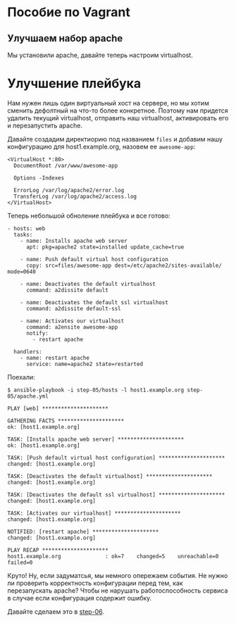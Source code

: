 Пособие по Vagrant
================

Улучшаем набор apache
---------------------

Мы установили apache, давайте теперь настроим virtualhost.

# Улучшение плейбука

Нам нужен лишь один виртуальный хост на сервере, но мы хотим сменить дефолтный на что-то более конкретное. Поэтому нам придется удалить текущий virtualhost, отправить наш virtualhost, активировать его и перезапустить apache. 

Давайте создадим директиорию под названием `files` и добавим нашу конфигурацию для host1.example.org, назовем ее `awesome-app`:

    <VirtualHost *:80>
      DocumentRoot /var/www/awesome-app

      Options -Indexes

      ErrorLog /var/log/apache2/error.log
      TransferLog /var/log/apache2/access.log
    </VirtualHost>

Теперь небольшой обноление плейбука и все готово:

    - hosts: web
      tasks:
        - name: Installs apache web server
          apt: pkg=apache2 state=installed update_cache=true

        - name: Push default virtual host configuration
          copy: src=files/awesome-app dest=/etc/apache2/sites-available/ mode=0640 

        - name: Deactivates the default virtualhost
          command: a2dissite default

        - name: Deactivates the default ssl virtualhost
          command: a2dissite default-ssl

        - name: Activates our virtualhost
          command: a2ensite awesome-app
          notify:
            - restart apache

      handlers:
        - name: restart apache
          service: name=apache2 state=restarted

Поехали:

    $ ansible-playbook -i step-05/hosts -l host1.example.org step-05/apache.yml

    PLAY [web] ********************* 

    GATHERING FACTS ********************* 
    ok: [host1.example.org]

    TASK: [Installs apache web server] ********************* 
    ok: [host1.example.org]

    TASK: [Push default virtual host configuration] ********************* 
    changed: [host1.example.org]

    TASK: [Deactivates the default virtualhost] ********************* 
    changed: [host1.example.org]

    TASK: [Deactivates the default ssl virtualhost] ********************* 
    changed: [host1.example.org]

    TASK: [Activates our virtualhost] ********************* 
    changed: [host1.example.org]

    NOTIFIED: [restart apache] ********************* 
    changed: [host1.example.org]

    PLAY RECAP ********************* 
    host1.example.org              : ok=7    changed=5    unreachable=0    failed=0    

Круто! Ну, если задуматсья, мы немного опережаем события. Не нужно ли проверить корректность конфигурации перед тем, как перезапускать apache? Чтобы не нарушать работоспособность сервиса в случае если конфигурация содержит ошибку.

Давайте сделаем это в [step-06](https://github.com/freetonik/ansible-tuto-rus/tree/master/step-06).
